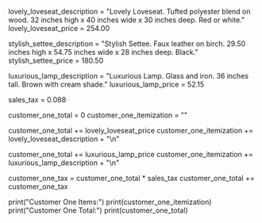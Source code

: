 lovely_loveseat_description = "Lovely Loveseat. Tufted polyester blend on wood. 32 inches high x 40 inches wide x 30 inches deep. Red or white."
lovely_loveseat_price = 254.00

stylish_settee_description = "Stylish Settee. Faux leather on birch. 29.50 inches high x 54.75 inches wide x 28 inches deep. Black."
stylish_settee_price = 180.50

luxurious_lamp_description = "Luxurious Lamp. Glass and iron. 36 inches tall. Brown with cream shade."
luxurious_lamp_price = 52.15

sales_tax = 0.088

customer_one_total = 0
customer_one_itemization = ""

customer_one_total += lovely_loveseat_price
customer_one_itemization += lovely_loveseat_description + "\n"

customer_one_total += luxurious_lamp_price
customer_one_itemization += luxurious_lamp_description + "\n"
 
customer_one_tax = customer_one_total * sales_tax
customer_one_total += customer_one_tax

print("Customer One Items:")
print(customer_one_itemization)
print("Customer One Total:")
print(customer_one_total)
